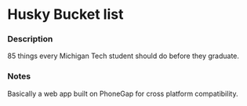 # Husky Bucket list
### Description
85 things every Michigan Tech student should do before they graduate.
### Notes
Basically a web app built on PhoneGap for cross platform compatibility.  
